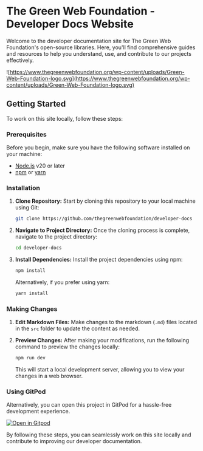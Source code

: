# The Green Web Foundation - Developer Docs Website

Welcome to the developer documentation site for The Green Web Foundation's open-source libraries. Here, you'll find comprehensive guides and resources to help you understand, use, and contribute to our projects effectively.

![https://www.thegreenwebfoundation.org/wp-content/uploads/Green-Web-Foundation-logo.svg](https://www.thegreenwebfoundation.org/wp-content/uploads/Green-Web-Foundation-logo.svg)

## Getting Started

To work on this site locally, follow these steps:

### Prerequisites

Before you begin, make sure you have the following software installed on your machine:

- [Node.js](https://nodejs.org/) v20 or later
- [npm](https://www.npmjs.com/) or [yarn](https://yarnpkg.com/)

### Installation

1. **Clone Repository:** Start by cloning this repository to your local machine using Git:

   ```bash
   git clone https://github.com/thegreenwebfoundation/developer-docs
   ```

2. **Navigate to Project Directory:** Once the cloning process is complete, navigate to the project directory:

   ```bash
   cd developer-docs
   ```

3. **Install Dependencies:** Install the project dependencies using npm:

   ```bash
   npm install
   ```

   Alternatively, if you prefer using yarn:

   ```bash
   yarn install
   ```

### Making Changes

1. **Edit Markdown Files:** Make changes to the markdown (`.md`) files located in the `src` folder to update the content as needed.

2. **Preview Changes:** After making your modifications, run the following command to preview the changes locally:

   ```bash
   npm run dev
   ```

   This will start a local development server, allowing you to view your changes in a web browser.

### Using GitPod

Alternatively, you can open this project in GitPod for a hassle-free development experience.

[![Open in Gitpod](https://gitpod.io/button/open-in-gitpod.svg)](https://gitpod.io/#https://github.com/thegreenwebfoundation/developer-docs)

By following these steps, you can seamlessly work on this site locally and contribute to improving our developer documentation.
